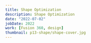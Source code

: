 ```yaml
---
title: Shape Optimization
description: Shape Optimization
date: "2022-07-02"
jobDate: 2022
work: [Fusion 360, design]
thumbnail: p13-shape/shape-cover.jpg
---
```

